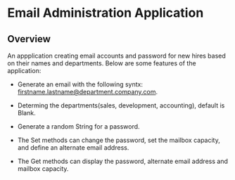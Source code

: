 # Email Administration Application
## Overview
An appplication creating email accounts and password for new hires based on their names and departments. Below are some features of the application:   
   
* Generate an email with the following syntx: firstname.lastname@department.company.com.   
   
* Determing the departments(sales, development, accounting), default is Blank. 
   
* Generate a random String for a password.   
   
* The Set methods can change the password, set the mailbox capacity, and define an alternate email address.   
   
* The Get methods can display the password, alternate email address and mailbox capacity.
